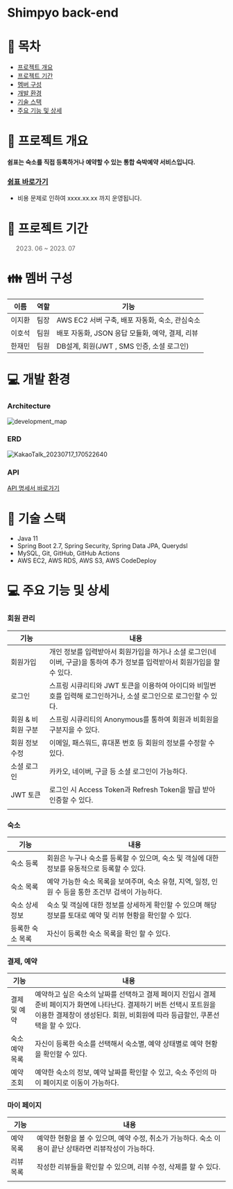 # Shimpyo back-end
# 📑 목차

- [프로젝트 개요](#-프로젝트-개요)
- [프로젝트 기간](#-프로젝트-기간)
- [멤버 구성](#-멤버-구성)
- [개발 환경](#-개발-환경)
- [기술 스택](#-기술-스택)
- [주요 기능 및 상세](#-주요-기능-및-상세)

# 👋 프로젝트 개요
#### 쉼표는 숙소를 직접 등록하거나 예약할 수 있는 통합 숙박예약 서비스입니다.
### [쉼표 바로가기](http://shimpyo.o-r.kr/)
* 비용 문제로 인하여 xxxx.xx.xx 까지 운영됩니다.

# 📅 프로젝트 기간
> 2023. 06 ~ 2023. 07

# 👪 멤버 구성
| 이름  | 역할 | 기능                              |
|-----|----|---------------------------------|
| 이지환 | 팀장 | AWS EC2 서버 구축, 배포 자동화, 숙소, 관심숙소 |
| 이호석 | 팀원 | 배포 자동화, JSON 응답 모듈화, 예약, 결제, 리뷰 |
| 한재민 | 팀원 | DB설계, 회원(JWT , SMS 인증, 소셜 로그인)  |

# 💻 개발 환경
### Architecture
![development_map](https://github.com/Project-Shimpyo/backend/assets/119032680/89dc4c0b-9515-43ee-9250-b0a2c1c2c77c)
### ERD
![KakaoTalk_20230717_170522640](https://github.com/Project-Shimpyo/backend/assets/47111722/610b6480-d23d-496b-9564-8a1a0d3ab376)
### API
[API 명세서 바로가기](https://docs.google.com/spreadsheets/d/1lcUy45KENA28HkA6w2CRJwkndWbBS591vnjQbwSXX9s/edit?usp=sharing)

# 🔧 기술 스택
- Java 11
- Spring Boot 2.7, Spring Security, Spring Data JPA, Querydsl
- MySQL, Git, GitHub, GitHub Actions
- AWS EC2, AWS RDS, AWS S3, AWS CodeDeploy

# 💻 주요 기능 및 상세
### 회원 관리

| 기능   | 내용                                                                     |
|------|------------------------------------------------------------------------|
| 회원가입 | 개인 정보를 입력받아서 회원가입을 하거나 소셜 로그인(네이버, 구글)을 통하여 추가 정보를 입력받아서 회원가입을 할 수 있다. |
| 로그인  | 스프링 시큐리티와 JWT 토큰을 이용하여 아이디와 비밀번호를 입력해 로그인하거나, 소셜 로그인으로 로그인할 수 있다.      |
| 회원 & 비회원 구분  | 스프링 시큐리티의 Anonymous를 통하여 회원과 비회원을 구분지을 수 있다.     |
| 회원 정보 수정  | 이메일, 패스워드, 휴대폰 번호 등 회원의 정보를 수정할 수 있다.      |
| 소셜 로그인  | 카카오, 네이버, 구글 등 소셜 로그인이 가능하다.   |
| JWT 토큰  | 로그인 시 Access Token과 Refresh Token을 발급 받아 인증할 수 있다.      |
|      |                                                                        | 

### 숙소

| 기능        | 내용                                                              |
|-----------|-----------------------------------------------------------------|
| 숙소 등록     | 회원은 누구나 숙소를 등록할 수 있으며, 숙소 및 객실에 대한 정보를 유동적으로 등록할 수 있다.          |
| 숙소 목록     | 예약 가능한 숙소 목록을 보여주며, 숙소 유형, 지역, 일정, 인원 수 등을 통한 조건부 검색이 가능하다.     |
| 숙소 상세 정보  | 숙소 및 객실에 대한 정보를 상세하게 확인할 수 있으며 해당 정보를 토대로 예약 및 리뷰 현황을 확인할 수 있다. |
| 등록한 숙소 목록 | 자신이 등록한 숙소 목록을 확인 할 수 있다.                                       |

### 결제, 예약

| 기능    | 내용                                                                                                                   |
|-------|----------------------------------------------------------------------------------------------------------------------|
| 결제 및 예약 | 예약하고 싶은 숙소의 날짜를 선택하고 결제 페이지 진입시 결제 준비 페이지가 화면에 나타난다. 결제하기 버튼 선택시 포트원을 이용한 결제창이 생성된다. 회원, 비회원에 따라 등급할인, 쿠폰선택을 할 수 있다. |
| 숙소 예약 목록 | 자신이 등록한 숙소를 선택해서 숙소별, 예약 상태별로 예약 현황을 확인할 수 있다.                                                                       |
| 예약 조회 | 예약한 숙소의 정보, 예약 날짜를 확인할 수 있고, 숙소 주인의 마이 페이지로 이동이 가능하다.                                                                |

### 마이 페이지

| 기능    | 내용                                                           |
|-------|--------------------------------------------------------------|
| 예약 목록 | 예약한 현황을 볼 수 있으며, 예약 수정, 취소가 가능하다. 숙소 이용이 끝난 상태라면 리뷰작성이 가능하다. |
| 리뷰 목록 | 작성한 리뷰들을 확인할 수 있으며, 리뷰 수정, 삭제를 할 수 있다.                       |
|  |                                               |

